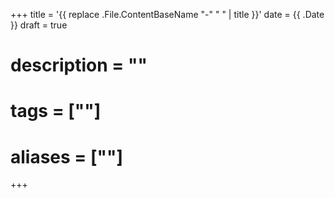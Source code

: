 +++
title = '{{ replace .File.ContentBaseName "-" " " | title }}'
date = {{ .Date }}
draft = true
# description = ""
# tags = [""]
# aliases = [""]
+++

